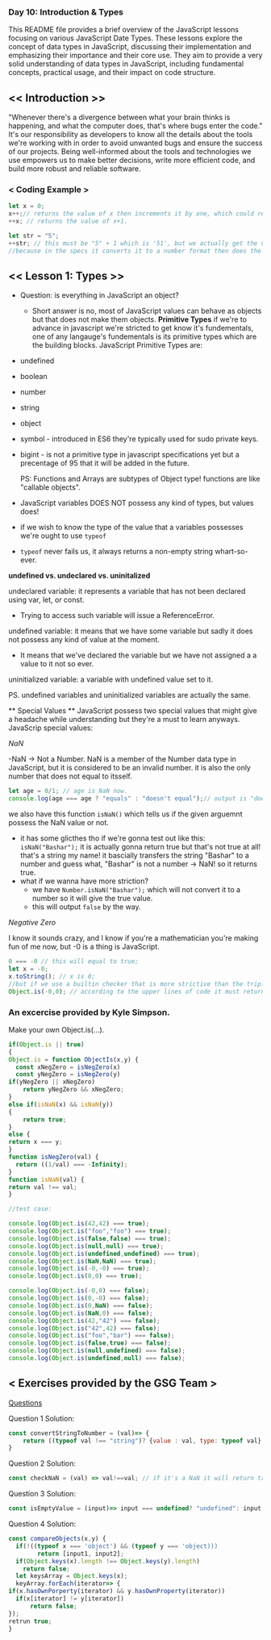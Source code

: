 ### Day 10: Introduction & Types
This README file provides a brief overview of the JavaScript lessons focusing on various JavaScript Date Types. These lessons explore the concept of data types in JavaScript, discussing their implementation and emphasizing their importance and their core use. They aim to provide a very solid understanding of data types in JavaScript, including fundamental concepts, practical usage, and their impact on code structure.

## << Introduction >> 

"Whenever there's a divergence between what your brain thinks is happening, and what the computer does, that's where bugs enter the code."
It's our responsibility as developers to know all the details about the tools we're working with in order to avoid unwanted bugs and ensure the success of our projects. Being well-informed about the tools and technologies we use empowers us to make better decisions, write more efficient code, and build more robust and reliable software.

### < Coding Example >
```js
let x = 0;
x++;// returns the value of x then increments it by one, which could really mean in javascript as basic as x = x+1;
++x; // returns the value of x+1.

let str = "5";
++str; // this must be "5" + 1 which is '51', but we actually get the number 6!
//because in the specs it converts it to a number format then does the str + 1 operation so it returns 6!
```

## << Lesson 1: Types >> 

- Question: is everything in JavaScript an object?
   * Short answer is no, most of JavaScript values can behave as objects but that does not make them objects.
**Primitive Types**
if we're to advance in javascript we're stricted to get know it's fundementals, one of any langauge's fundementals is its primitive types which are the building blocks.
JavaScript Primitive Types are:

- undefined
- boolean
- number
- string
- object
- symbol - introduced in ES6 they're typically used for sudo private keys.
- bigint - is not a primitive type in javascript specifications yet but a precentage of 95 that it will be added in the future.

  PS: Functions and Arrays are subtypes of Object type!
    functions are like "callable objects".

- JavaScript variables DOES NOT possess any kind of types, but values does!
- if we wish to know the type of the value that a variables possesses we're ought to use `typeof`
- `typeof` never fails us, it always returns a non-empty string whart-so-ever.

**undefined vs. undeclared vs. uninitalized**

undeclared variable: it represents a variable that has not been declared using var, let, or const.
  - Trying to access such variable will issue a ReferenceError.

undefined variable: it means that we have some variable but sadly it does not possess any kind of value at the moment.
  - It means that we've declared the variable but we have not assigned a a value to it not so ever.

uninitialized variable: a variable with undefined value set to it.

PS. undefined variables and uninitialized variables are actually the same.

** Special Values **
JavaScript possess two special values that might give a headache while understanding but they're a must to learn anyways.
JavaScrip special values:

*NaN*

-NaN -> Not a Number.
NaN is a member of the Number data type in JavaScript, but it is considered to be an invalid number.
it is also the only number that does not equal to itsself.
```js
let age = 0/1; // age is NaN now.
console.log(age === age ? "equals" : "doesn't equal");// output is "doesn't equal"
```
we also have this function `isNaN()` which tells us if the given arguemnt possess the NaN value or not.
- it has some glicthes tho if we're gonna test out like this: `isNaN("Bashar");` it is actually gonna return true but that's not true at all! that's a string my name!
    it bascially transfers the string "Bashar" to a  number and guess what, "Bashar" is not a number -> NaN! so it returns true.
- what if we wanna have more striction?
    - we have `Number.isNaN("Bashar");` which will not convert it to a number so it will give the true value.
    - this will output `false` by the way.

*Negative Zero*

I know it sounds crazy, and I know if you're a mathematician you're making fun of me now, but -0 is a thing is JavaScript.
```js
0 === -0 // this will equal to true;
let x = -0;
x.toString(); // x is 0;
//but if we use a builtin checker that is more strictive than the triple equals it will give us this output
Object.is(-0,0); // according to the upper lines of code it must return true, but guess what, it returns a big FALSE.
```

### An excercise provided by Kyle Simpson.

Make your own Object.is(...).

```js
if(Object.is || true)
{
Object.is = function ObjectIs(x,y) {
  const xNegZero = isNegZero(x)
  const yNegZero = isNegZero(y)
if(yNegZero || xNegZero)
    return yNegZero && xNegZero;
}
else if(isNaN(x) && isNaN(y))
{
    return true;
}
else {
return x === y;
}
function isNegZero(val) {
  return ((1/val) === -Infinity);
}
function isNaN(val) {
return val !== val;
}

//test case:

console.log(Object.is(42,42) === true);
console.log(Object.is("foo","foo") === true);
console.log(Object.is(false,false) === true);
console.log(Object.is(null,null) === true);
console.log(Object.is(undefined,undefined) === true);
console.log(Object.is(NaN,NaN) === true);
console.log(Object.is(-0,-0) === true);
console.log(Object.is(0,0) === true);

console.log(Object.is(-0,0) === false);
console.log(Object.is(0,-0) === false);
console.log(Object.is(0,NaN) === false);
console.log(Object.is(NaN,0) === false);
console.log(Object.is(42,"42") === false);
console.log(Object.is("42",42) === false);
console.log(Object.is("foo","bar") === false);
console.log(Object.is(false,true) === false);
console.log(Object.is(null,undefined) === false);
console.log(Object.is(undefined,null) === false);
```

## < Exercises provided by the GSG Team > 
[Questions](https://github.com/orjwan-alrajaby/gsg-expressjs-backend-training-2023/blob/146299d463da8ad3a5dfeb926ad8153c2c6a11bd/learning-sprint-1/week3-day1-tasks/tasks.md)

Question 1 Solution:
```js
const convertStringToNumber = (val)=> {
    return ((typeof val !== "string")? {value : val, type: typeof val} :  val++);
}
```
Question 2 Solution:
```js
const checkNaN = (val) => val!==val; // if it's a NaN it will return true.
```
Question 3 Solution:
```js
const isEmptyValue = (input)=> input === undefined? "undefined": input === null? "null": "mt string";
```
Question 4 Solution:
```js
const compareObjects(x,y) {
  if(!((typeof x === 'object') && (typeof y === 'object)))
        return [input1, input2];
  if(Object.keys(x).length !== Object.keys(y).length)
    return false;
  let keysArray = Object.keys(x);
  keyArray.forEach(iterator=> {
if(x.hasOwnPorperty(iterator) && y.hasOwnProperty(iterator))
  if(x[iterator] != y[iterator])
      return false;
});
retrun true;
}
```

